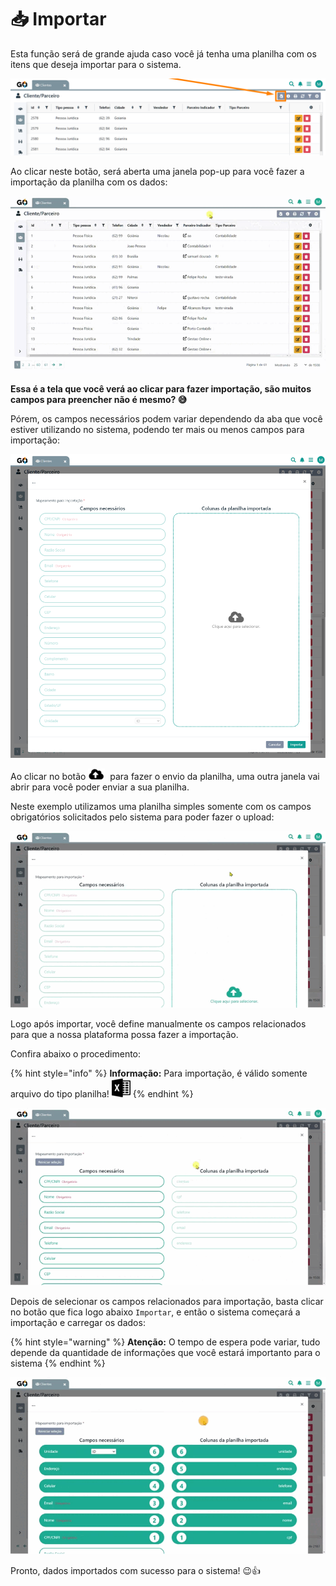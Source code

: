 # 📥 Importar

Esta função será de grande ajuda caso você já tenha uma planilha com os itens que deseja importar para o sistema. 

![](/erp-v2/assets/importar_botao.png)

Ao clicar neste botão, será aberta uma janela pop-up para você fazer a importação da planilha com os dados:

![](/erp-v2/assets/importar_botao_tela.gif)

**Essa é a tela que você verá ao clicar para fazer importação, são muitos campos para preencher não é mesmo? 😅**

Pórem, os campos necessários podem variar dependendo da aba que você estiver utilizando no sistema, podendo ter mais ou menos campos para importação:

![](/erp-v2/assets/importar_tela_importacao.png)

Ao clicar no botão <img src="/erp-v2/assets/icon_upload.png" alt="" data-size="line"> <img src="https://cdn-icons-png.flaticon.com/128/25/25399.png" alt="" width="95"> para fazer o envio da planilha, uma outra janela vai abrir para você poder enviar a sua planilha.

Neste exemplo utilizamos uma planilha simples somente com os campos obrigatórios solicitados pelo sistema para poder fazer o upload:

![](/erp-v2/assets/importar_botao_planilha.gif)

Logo após importar, você define manualmente os campos relacionados para que a nossa plataforma possa fazer a importação. 

Confira abaixo o procedimento:

{% hint style="info" %}
**Informação:** Para importação, é válido somente arquivo do tipo planilha! <img src="/erp-v2/assets/icon_excel.png" alt="" data-size="line">
{% endhint %}

![](/erp-v2/assets/importar_botao_planilha_campos.gif)

Depois de selecionar os campos relacionados para importação, basta clicar no botão que fica logo abaixo `Importar`, e então o sistema começará a importação e carregar os dados:

{% hint style="warning" %}
**Atenção:** O tempo de espera pode variar, tudo depende da quantidade de informações que você estará importanto para o sistema
{% endhint %}

![](/erp-v2/assets/importar_botao_importacao.gif)

Pronto, dados importados com sucesso para o sistema! 😉👍